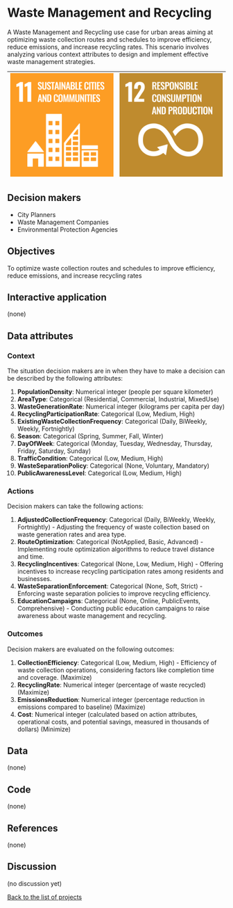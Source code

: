 # Waste Management and Recycling

<!-- Describe the project in one sentence, e.g. A project that... -->
A Waste Management and Recycling use case for urban areas aiming at optimizing waste collection routes and schedules to
improve efficiency, reduce emissions, and increase recycling rates. This scenario involves analyzing various context
attributes to design and implement effective waste management strategies.

<!-- Insert SDG Icons and links-->
| [![Goal 11](../images/sdgs/E-WEB-Goal-11.png)](../goals/goal_11) | [![Goal 12](../images/sdgs/E-WEB-Goal-12.png)](../goals/goal_12) |
|------------------------------------------------------------------|------------------------------------------------------------------|

## Decision makers

<!-- List decision makers that could use this project-->
- City Planners
- Waste Management Companies
- Environmental Protection Agencies

## Objectives

<!-- Describe the objectives of the project in one sentence -->
To optimize waste collection routes and schedules to improve efficiency, reduce emissions, and increase recycling rates

## Interactive application

<!-- Provide a link to the interactive application -->
(none)

## Data attributes

### Context

<!-- Describe the situation decision makers are in when then have to make a decision -->
The situation decision makers are in when they have to make a decision can be described by the following attributes:

1. **PopulationDensity**: Numerical integer (people per square kilometer)
2. **AreaType**: Categorical (Residential, Commercial, Industrial, MixedUse)
3. **WasteGenerationRate**: Numerical integer (kilograms per capita per day)
4. **RecyclingParticipationRate**: Categorical (Low, Medium, High)
5. **ExistingWasteCollectionFrequency**: Categorical (Daily, BiWeekly, Weekly, Fortnightly)
6. **Season**: Categorical (Spring, Summer, Fall, Winter)
7. **DayOfWeek**: Categorical (Monday, Tuesday, Wednesday, Thursday, Friday, Saturday, Sunday)
8. **TrafficCondition**: Categorical (Low, Medium, High)
9. **WasteSeparationPolicy**: Categorical (None, Voluntary, Mandatory)
10. **PublicAwarenessLevel**: Categorical (Low, Medium, High)

### Actions

<!-- Describe what the decision makers can do achieve their objectives -->
Decision makers can take the following actions:

1. **AdjustedCollectionFrequency**: Categorical (Daily, BiWeekly, Weekly, Fortnightly) - Adjusting the frequency of waste collection based on waste generation rates and area type.
2. **RouteOptimization**: Categorical (NotApplied, Basic, Advanced) - Implementing route optimization algorithms to reduce travel distance and time.
3. **RecyclingIncentives**: Categorical (None, Low, Medium, High) - Offering incentives to increase recycling participation rates among residents and businesses.
4. **WasteSeparationEnforcement**: Categorical (None, Soft, Strict) - Enforcing waste separation policies to improve recycling efficiency.
5. **EducationCampaigns**: Categorical (None, Online, PublicEvents, Comprehensive) - Conducting public education campaigns to raise awareness about waste management and recycling.

### Outcomes

<!-- Describe the metrics decision makers are trying to optimize, on which they are evaluated -->
Decision makers are evaluated on the following outcomes:

1. **CollectionEfficiency**: Categorical (Low, Medium, High) - Efficiency of waste collection operations, considering factors like completion time and coverage. (Maximize)
2. **RecyclingRate**: Numerical integer (percentage of waste recycled) (Maximize)
3. **EmissionsReduction**: Numerical integer (percentage reduction in emissions compared to baseline) (Maximize)
4. **Cost**: Numerical integer (calculated based on action attributes, operational costs, and potential savings, measured in thousands of dollars) (Minimize)

## Data

<!-- Describe the data that is used to evaluate the decisions -->
(none)

## Code

<!-- Point to the repo that contains the code -->
(none)

## References

<!-- Provide a list of references or other resources used in the project -->
(none)

## Discussion

<!-- Provide a link to a space for discussion or comments -->
(no discussion yet)

[Back to the list of projects](../README)